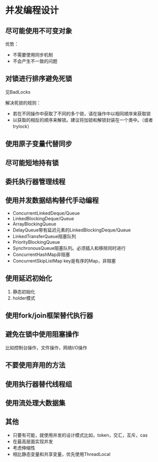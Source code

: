 # 并发编程设计

## 尽可能使用不可变对象

优势：
+   不需要使用同步机制
+   不会产生不一致的问题

## 对锁进行排序避免死锁

见BadLocks

解决死锁的规则：
+   若在不同操作中获取了不同的多个锁，请在操作中以相同顺序来获取锁
+   以获取的相反的顺序来解锁。建议将加锁和解锁封装在一个类中。（或者trylock）

## 使用原子变量代替同步

## 尽可能短地持有锁

## 委托执行器管理线程

## 使用并发数据结构替代手动编程

+   ConcurrentLinkedDeque/Queue
+   LinkedBlockingDeque/Queue
+   ArrayBlockingQueue
+   DelayQueue带有延迟元素的LinkedBlockingDeque/Queue
+   LinkedTransferQueue阻塞队列
+   PriorityBlockingQueue
+   SynchronousQueue阻塞队列。必须插入和移除同时进行
+   ConcurrentHashMap非阻塞
+   ConcurrentSkipListMap key是有序的Map，非阻塞

## 使用延迟初始化

1. 静态初始化
2. holder模式

## 使用fork/join框架替代执行器

## 避免在锁中使用阻塞操作

比如控制台操作，文件操作，网络I/O操作

## 不要使用弃用的方法

## 使用执行器替代线程组

## 使用流处理大数据集

## 其他

+   只要有可能，就使用并发的设计模式比如，token，交汇，互斥，cas
+   在最高层面实现并发
+   考虑伸缩性
+   相比静态变量和共享变量，优先使用ThreadLocal 
